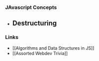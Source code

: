 ### JAvascript Concepts
- **Destructuring**
	- 





### Links

- [[Algorithms and Data Structures in JS]]
- [[Assorted Webdev Trivia]]